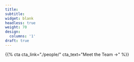 ```yaml
---
title:
subtitle:
widget: blank
headless: true
weight: 70
design:
  columns: '1'
draft: true
---
```


{{% cta cta_link="./people/" cta_text="Meet the Team →" %}}
